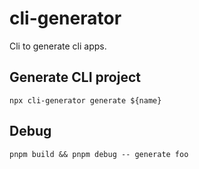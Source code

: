 # cli-generator

Cli to generate cli apps.


## Generate CLI project

```
npx cli-generator generate ${name}
```

## Debug

```
pnpm build && pnpm debug -- generate foo
```
